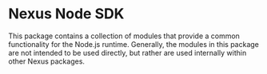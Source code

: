 # Nexus Node SDK

This package contains a collection of modules that provide a common functionality for the Node.js runtime. Generally, the modules in this package are not intended to be used directly, but rather are used internally within other Nexus packages.
